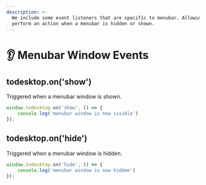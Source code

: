 ```yaml
---
description: >-
  We include some event listeners that are specific to menubar. Allowing you to
  perform an action when a menubar is hidden or shown.
---
```


# 👂 Menubar Window Events

## todesktop.on\('show'\)

Triggered when a menubar window is shown.

```javascript
window.todesktop.on('show', () => {
    console.log('menubar window is now visible')
});
```

## todesktop.on\('hide'\)

Triggered when a menubar window is hidden.

```javascript
window.todesktop.on('hide', () => {
    console.log('menubar window is now hidden')
});
```

